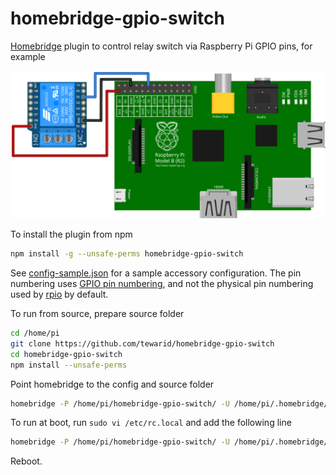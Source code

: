# homebridge-gpio-switch

[Homebridge](https://github.com/nfarina/homebridge) plugin to control relay switch via Raspberry Pi GPIO pins, for example

![Sample Sketch](sketch.svg)

To install the plugin from npm

```bash
npm install -g --unsafe-perms homebridge-gpio-switch
```

See [config-sample.json](config-sample.json) for a sample accessory configuration. The pin numbering uses [GPIO pin numbering](https://www.raspberrypi.org/documentation/usage/gpio/), and not the physical pin numbering used by [rpio](https://github.com/jperkin/node-rpio) by default.

To run from source, prepare source folder

```bash
cd /home/pi
git clone https://github.com/tewarid/homebridge-gpio-switch
cd homebridge-gpio-switch
npm install --unsafe-perms
```

Point homebridge to the config and source folder

```bash
homebridge -P /home/pi/homebridge-gpio-switch/ -U /home/pi/.homebridge/
```

To run at boot, run `sudo vi /etc/rc.local` and add the following line

```bash
homebridge -P /home/pi/homebridge-gpio-switch/ -U /home/pi/.homebridge/ &
```

Reboot.
